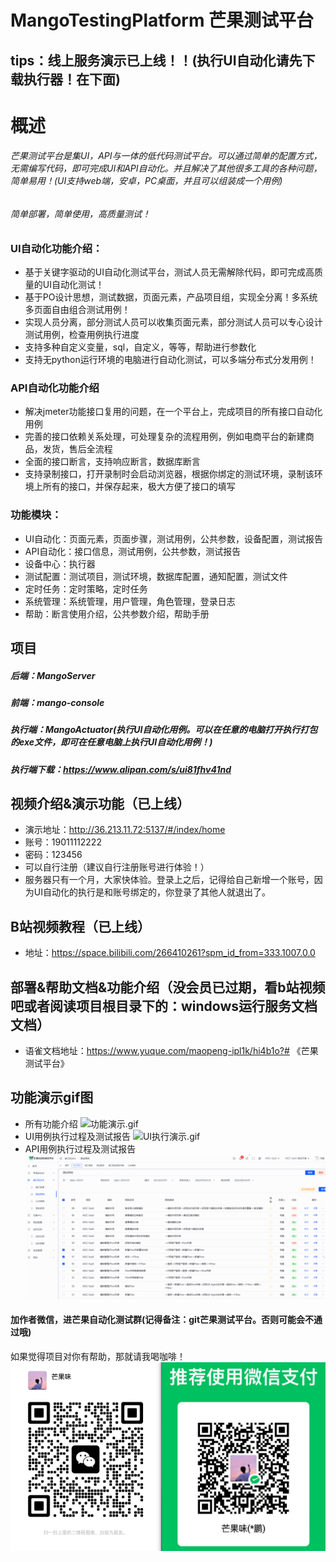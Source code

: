 # MangoTestingPlatform  芒果测试平台
## tips：线上服务演示已上线！！(执行UI自动化请先下载执行器！在下面)
# 概述
###### 芒果测试平台是集UI，API与一体的低代码测试平台。可以通过简单的配置方式，无需编写代码，即可完成UI和API自动化。并且解决了其他很多工具的各种问题，简单易用！(UI支持web端，安卓，PC桌面，并且可以组装成一个用例)
###### 简单部署，简单使用，高质量测试！

### UI自动化功能介绍：
* 基于关键字驱动的UI自动化测试平台，测试人员无需解除代码，即可完成高质量的UI自动化测试！
* 基于PO设计思想，测试数据，页面元素，产品项目组，实现全分离！多系统多页面自由组合测试用例！
* 实现人员分离，部分测试人员可以收集页面元素，部分测试人员可以专心设计测试用例，检查用例执行进度
* 支持多种自定义变量，sql，自定义，等等，帮助进行参数化
* 支持无python运行环境的电脑进行自动化测试，可以多端分布式分发用例！

### API自动化功能介绍
* 解决jmeter功能接口复用的问题，在一个平台上，完成项目的所有接口自动化用例
* 完善的接口依赖关系处理，可处理复杂的流程用例，例如电商平台的新建商品，发货，售后全流程
* 全面的接口断言，支持响应断言，数据库断言
* 支持录制接口，打开录制时会启动浏览器，根据你绑定的测试环境，录制该环境上所有的接口，并保存起来，极大方便了接口的填写

### 功能模块：
* UI自动化：页面元素，页面步骤，测试用例，公共参数，设备配置，测试报告
* API自动化：接口信息，测试用例，公共参数，测试报告
* 设备中心：执行器
* 测试配置：测试项目，测试环境，数据库配置，通知配置，测试文件
* 定时任务：定时策略，定时任务
* 系统管理：系统管理，用户管理，角色管理，登录日志
* 帮助：断言使用介绍，公共参数介绍，帮助手册
## 项目
##### 后端：MangoServer
##### 前端：mango-console
##### 执行端：MangoActuator(执行UI自动化用例。可以在任意的电脑打开执行打包的exe文件，即可在任意电脑上执行UI自动化用例！)
##### 执行端下载：https://www.alipan.com/s/ui81fhv41nd

## 视频介绍&演示功能（已上线）
* 演示地址：http://36.213.11.72:5137/#/index/home
* 账号：19011112222
* 密码：123456
* 可以自行注册（建议自行注册账号进行体验！）
* 服务器只有一个月，大家快体验。登录上之后，记得给自己新增一个账号，因为UI自动化的执行是和账号绑定的，你登录了其他人就退出了。
## B站视频教程（已上线）
* 地址：https://space.bilibili.com/266410261?spm_id_from=333.1007.0.0
## 部署&帮助文档&功能介绍（没会员已过期，看b站视频吧或者阅读项目根目录下的：windows运行服务文档文档）
* 语雀文档地址：https://www.yuque.com/maopeng-ipl1k/hi4b1o?# 《芒果测试平台》


## 功能演示gif图
* 所有功能介绍
![功能演示.gif](功能演示.gif)
* UI用例执行过程及测试报告
![UI执行演示.gif](UI执行演示.gif)
* API用例执行过程及测试报告
![API执行演示.gif](API执行演示.gif)
#### 加作者微信，进芒果自动化测试群(记得备注：git芒果测试平台。否则可能会不通过哦)
如果觉得项目对你有帮助，那就请我喝咖啡！
![微信.jpg](微信.jpg)
